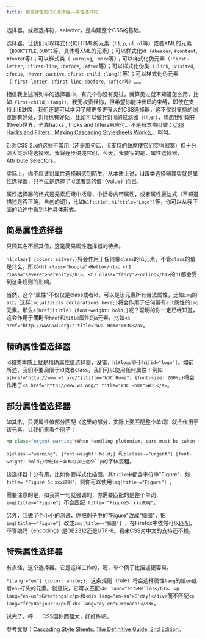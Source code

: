 ```yaml
---
title: 更富弹性的CSS选择器——属性选择符
---
```

选择器，或者选择符，selector，是构建整个CSS的基础。

选择器，让我们可以样式化(X)HTML的元素（`h1`, `p`, `ul`, `ol`等）或者XML的元素（`BOOKTITLE`, `QUOTE`等，具体看XML的元素）；可以样式化id（`#header`, `#content`, `#foote`r等）；可以样式类（`.warning`, `.more`等）；可以样式化伪元素（`:first-letter`,` :first-line`, `:before`, `:after`等）；可以样式化伪类（`:link`, `:visited`,` :focus`, `:hover`, `:active`, `:first-child`, `:lang()`等）；可以样式化伪元素（`:first-letter`,` :first-line`, `:before`,` :after等）……`。

相信我上述所列举的选择器中，有几个你没有见过，就算见过就不知道怎么用，比如`:first-child`, `:lang()`，我无权责怪你，但希望你能冲出IE的束缚，即使在支持上IE缺席，我们还是可以学习了解更多更强大的CSS选择器，这不仅对支持的浏览器有好处，对IE也有好处，比如可以做针对IE的过滤器（filter），想想我们现在的web世界，全靠hacks , tricks and filters来应付。不是有本书叫做：[CSS Hacks and Filters : Making Cascading Stylesheets Work][0]么，呵呵。

针对CSS 2.x的这些不常用（还是那句话，IE支持的缺席使它们变得寂寞）但十分强大灵活得选择器，我将逐步讲述它们，今天，我要写的是，属性选择器，Attribute Selectors。

实际上，你不应该对属性选择器感到陌生，从本质上说，id跟类选择器其实就是属性选择器，只不过是选择了id或者类的值（value）而已。

属性选择器的格式是元素后跟中括号，中括号内带属性，或者属性表达式（不知道描述是否正确，自创的词），比如`h1[title]`, `h1[title="Logo"]`等，你可以从我下面的论述中看到4种具体形式。

## 简易属性选择器

只顾其名不顾其值，这是简易属性选择器的特点。

`h1[class] {color: silver;}`将会作用于任何带`class`的`h1`元素，不管`class`的值是什么。所以`<h1 class="hoopla">Hello</h1>`、`<h1 class="severe">Serenity</h1>`、`<h1 class="fancy">Fooling</h1>`的`h1`都会受到这条规则的影响。

当然，这个"属性"不仅仅是class或者id，可以是该元素所有合法属性，比如`img`的`alt`，这样`img[alt]{css declarations here;}`将会作用于任何带有`alt`属性的`img`元素。那么`a[href][title] {font-weight: bold;}`呢？聪明的你一定已经知道，这会作用于**同时**带`href`和`title`属性的`a`元素，比如`<a href="http://www.w3.org/" title="W3C Home">W3C</a>`。

## 精确属性值选择器

id和类本质上就是精确属性值选择器，没错，`h1#logo`等于`h1[id="logo"]`。如前所述，我们不要局限于id或者class，我们可以使用任何属性！例如`a[href="http://www.w3.org/"][title="W3C Home"] {font-size: 200%;}`将会作用于`<a href="http://www.w3.org/" title="W3C Home">W3C</a>`。

## 部分属性值选择器

如其名，只要属性值部分匹配（这里的部分，实际上要匹配整个单词）就会作用于该元素。让我们来看个例子：

```html
<p class="urgent warning">When handling plutonium, care must be taken to avoid the formation of a critical mass.</p>
```

`p[class~="warning"] {font-weight: bold;}
`和`p[class~="urgent"] {font-weight: bold;}中任何一条都可以让这个``p`的字体变粗。

该选择器十分有用，比如你要样式化插图，其`title`中都含字符串"Figure"，如` title= "Figure 5：xxx说明"`，则你可以使用`img[title~="Figure"] `。

需要注意的是，如我第一句就强调的，你需要匹配的是整个单词，`img[title~="Figure"] `不会匹配` title= "Figure5：xxx说明"`。

另外，我做了个小小的测试，你把例子中的"Figure"改成"插图"，把`img[title~="Figure"] `改成`img[title~="插图"] `，在Firefox中依然可以匹配，不管编码（encoding）是GB2312还是UTF-8。看来CSS对中文的支持还不赖。

## 特殊属性选择器

有点怪，这个选择器。它是这样工作的，嗯，举个例子比描述更容易。

`*[lang|="en"] {color: white;}`，这条规则（rule）将会选择属性`lang`的值`en`或者`en-`打头的元素。就是说，它可以匹配`<h1 lang="en">Hello!</h1>`、`<p lang="en-us">Greetings!</p>`和`<div lang="en-au">G'day!</div>`而不匹配`<p lang="fr">Bonjour!</p>`和`<h3 lang="cy-en">Jrooana!</h3>`。

说完了，呼……CSS因你而强大，好好练吧。

参考文献：[Cascading Style Sheets: The Definitive Guide, 2nd Edition][1]。

[0]: http://www.amazon.com/exec/obidos/ASIN/0764579851/102-5724850-6955352
[1]: http://www.amazon.com/exec/obidos/ASIN/0596005253/qid=1124114266/sr=2-2/ref=pd_bbs_b_2_2/102-5724850-6955352

